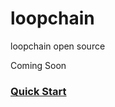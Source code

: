 # loopchain
loopchain open source

Coming Soon


### [Quick Start](https://github.com/theloopkr/loopchain/wiki/Quick-Start)
